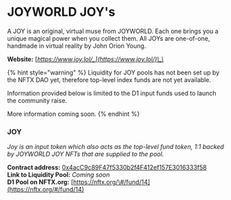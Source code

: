 # JOYWORLD JOY's

A JOY is an original, virtual muse from JOYWORLD. Each one brings you a unique magical power when you collect them. All JOYs are one-of-one, handmade in virtual reality by John Orion Young.

**Website:** [_https://www.joy.lol/_](https://www.joy.lol/)\_\_

{% hint style="warning" %}
Liquidity for JOY pools has not been set up by the NFTX DAO yet, therefore top-level index funds are not yet available.

Information provided below is limited to the D1 input funds used to launch the community raise.

More information coming soon.
{% endhint %}

### **JOY**

_Joy is an input token which also acts as the top-level fund token, 1:1 backed by JOYWORLD JOY NFTs that are supplied to the pool._

**Contract address:** [0x4acC9c89F47f5330b2f4F412ef157E3016333f58](https://etherscan.io/token/0x4acC9c89F47f5330b2f4F412ef157E3016333f58)  
**Link to Liquidity Pool:** _Coming soon_  
**D1 Pool on NFTX.org:** [https://nftx.org/\#/fund/14](https://nftx.org/#/fund/14)

